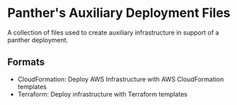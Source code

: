 # Panther's Auxiliary Deployment Files

A collection of files used to create auxiliary infrastructure in support of a panther deployment.

## Formats

- CloudFormation: Deploy AWS Infrastructure with AWS CloudFormation templates
- Terraform: Deploy infrastructure with Terraform templates
